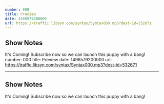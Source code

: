 ```yaml
---
number: 000
title: Preview
date: 1498579200000
url: https://traffic.libsyn.com/syntax/Syntax000.mp3?dest-id=532671
---
```


## Show Notes

It's Coming! Subscribe now so we can launch this puppy with a bang!
number: 000
title: Preview
date: 1498579200000
url: https://traffic.libsyn.com/syntax/Syntax000.mp3?dest-id=532671

---

## Show Notes

It's Coming! Subscribe now so we can launch this puppy with a bang!
